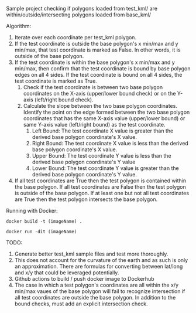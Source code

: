 Sample project checking if polygons loaded from test_kml/ are within/outside/intersecting polygons loaded from base_kml/

Algorithm:

1. Iterate over each coordinate per test_kml polygon.
2. If the test coordinate is outside the base polygon's x min/max and y min/max, that test coordinate is marked as False. In other words, it is outside of the base polygon.
3. If the test coordinate is within the base polygon's x min/max and y min/max, then confirm that the test coordinate is bound by base polygon edges on all 4 sides. If the test coordinate is bound on all 4 sides, the test coordinate is marked as True.
   1. Check if the test coordinate is between two base polygon coordinates on the X-axis (upper/lower bound check) or on the Y-axis (left/right bound check).
   2. Calculate the slope between the two base polygon coordinates. Identify the point on the edge formed between the two base polygon coordinates that has the same X-axis value (upper/lower bound) or same Y-axis value (left/right bound) as the test coordinate.
      1. Left Bound: The test coordinate X value is greater than the derived base polygon coordinate's X value.
      2. Right Bound: The test coordinate X value is less than the derived base polygon coordinate's X value.
      3. Upper Bound: The test coordinate Y value is less than the derived base polygon coordinate's Y value
      4. Lower Bound: The test coordinate Y value is greater than the derived base polygon coordinate's Y value.
4. If all test coordinates are True then the test polygon is contained within the base polygon. If all test coordinates are False then the test polygon is outside of the base polygon. If at least one but not all test coordinates are True then the test polygon intersects the base polygon.



Running with Docker:

`docker build -t (imageName) . `

`docker run -dit (imageName)` 



TODO:

1. Generate better test_kml sample files and test more thoroughly.
2. This does not account for the curvature of the earth and as such is only an approximation. There are formulas for converting between lat/long and x/y that could be leveraged potentially.
3. Github actions to build / push docker image to Dockerhub
4. The case in which a test polygon's coordinates are all within the x/y min/max vaues of the base polygon will fail to recognize intersection if all test coordinates are outside the base polygon. In addition to the bound checks, must add an explicit intersection check.
